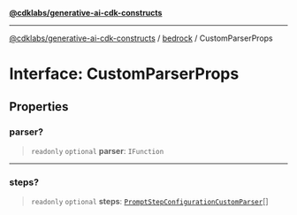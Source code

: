 [**@cdklabs/generative-ai-cdk-constructs**](../../../../README.md)

***

[@cdklabs/generative-ai-cdk-constructs](../../../../README.md) / [bedrock](../README.md) / CustomParserProps

# Interface: CustomParserProps

## Properties

### parser?

> `readonly` `optional` **parser**: `IFunction`

***

### steps?

> `readonly` `optional` **steps**: [`PromptStepConfigurationCustomParser`](PromptStepConfigurationCustomParser.md)[]

